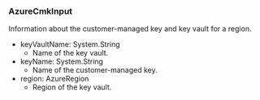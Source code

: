 ### AzureCmkInput
Information about the customer-managed key and key vault for a region.

- keyVaultName: System.String
  - Name of the key vault.
- keyName: System.String
  - Name of the customer-managed key.
- region: AzureRegion
  - Region of the key vault.
